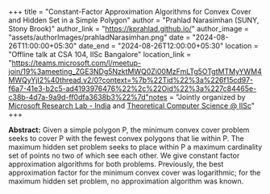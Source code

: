 +++
title = "Constant-Factor Approximation Algorithms for Convex Cover and Hidden Set in a Simple Polygon"
author = "Prahlad Narasimhan (SUNY, Stony Brook)"
author_link = "https://kprahlad.github.io/"
author_image = "assets/authorImages/prahladNarasimhan.png"
date = "2024-08-26T11:00:00+05:30"
date_end = "2024-08-26T12:00:00+05:30"
location = "Offline talk at CSA 104, IISc Bangalore"
location_link = "https://teams.microsoft.com/l/meetup-join/19%3ameeting_ZGE3NDg5NzktMWQ0Zi00MzFmLTg5OTgtMTMyYWM4MWQyYjI2%40thread.v2/0?context=%7b%22Tid%22%3a%226f15cd97-f6a7-41e3-b2c5-ad4193976476%22%2c%22Oid%22%3a%227c84465e-c38b-4d7a-9a9d-ff0dfa3638b3%22%7d"notes = "Jointly organized by <a href = "https://www.microsoft.com/en-us/research/lab/microsoft-research-india/" target= "_blank">Microsoft Research Lab - India</a> and <a href='https://www.csa.iisc.ac.in/theoretical-computer-science/' target= "_blank">Theoretical Computer Science @ IISc</a>"
+++

<b>Abstract:</b>
Given a simple polygon P, the minimum convex cover problem seeks to cover P with the fewest
convex polygons that lie within P. The maximum hidden set problem seeks to place within P a maximum 
cardinality set of points no two of which see each other. We give constant factor approximation
algorithms for both problems. Previously, the best approximation factor for the minimum convex cover
was logarithmic; for the maximum hidden set problem, no approximation algorithm was known.
